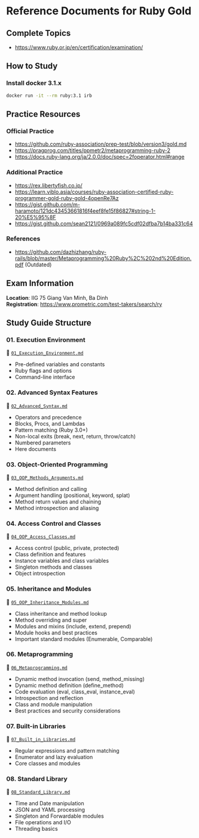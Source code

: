 # Reference Documents for Ruby Gold

## Complete Topics
- https://www.ruby.or.jp/en/certification/examination/

## How to Study
### Install docker 3.1.x
```sh
docker run -it --rm ruby:3.1 irb
```

## Practice Resources

### Official Practice
- https://github.com/ruby-association/prep-test/blob/version3/gold.md
- https://pragprog.com/titles/ppmetr2/metaprogramming-ruby-2
- https://docs.ruby-lang.org/ja/2.0.0/doc/spec=2foperator.html#range

### Additional Practice
- https://rex.libertyfish.co.jp/
- https://learn.viblo.asia/courses/ruby-association-certified-ruby-programmer-gold-ruby-gold-4openRe7Az
- https://gist.github.com/m-haramoto/121dc43453661816f4eef8fe15f86827#string-1-20%E5%95%8F
- https://gist.github.com/sean2121/0969a089fc5cdf02dfba7b14ba331c64

### References
- https://github.com/dazhizhang/ruby-rails/blob/master/Metaprogramming%20Ruby%2C%202nd%20Edition.pdf (Outdated)

## Exam Information

**Location**: IIG 75 Giang Van Minh, Ba Dinh  
**Registration**: https://www.prometric.com/test-takers/search/ry

## Study Guide Structure

### 01. Execution Environment
📁 [`01_Execution_Environment.md`](./01_Execution_Environment.md)
- Pre-defined variables and constants  
- Ruby flags and options
- Command-line interface

### 02. Advanced Syntax Features  
📁 [`02_Advanced_Syntax.md`](./02_Advanced_Syntax.md)
- Operators and precedence
- Blocks, Procs, and Lambdas
- Pattern matching (Ruby 3.0+)
- Non-local exits (break, next, return, throw/catch)
- Numbered parameters
- Here documents

### 03. Object-Oriented Programming
📁 [`03_OOP_Methods_Arguments.md`](./03_OOP_Methods_Arguments.md)
- Method definition and calling
- Argument handling (positional, keyword, splat)
- Method return values and chaining
- Method introspection and aliasing

### 04. Access Control and Classes
📁 [`04_OOP_Access_Classes.md`](./04_OOP_Access_Classes.md)
- Access control (public, private, protected)
- Class definition and features
- Instance variables and class variables
- Singleton methods and classes
- Object introspection

### 05. Inheritance and Modules
📁 [`05_OOP_Inheritance_Modules.md`](./05_OOP_Inheritance_Modules.md)
- Class inheritance and method lookup
- Method overriding and super
- Modules and mixins (include, extend, prepend)
- Module hooks and best practices
- Important standard modules (Enumerable, Comparable)

### 06. Metaprogramming
📁 [`06_Metaprogramming.md`](./06_Metaprogramming.md)
- Dynamic method invocation (send, method_missing)
- Dynamic method definition (define_method)
- Code evaluation (eval, class_eval, instance_eval)
- Introspection and reflection
- Class and module manipulation
- Best practices and security considerations

### 07. Built-in Libraries
📁 [`07_Built_in_Libraries.md`](./07_Built_in_Libraries.md)
- Regular expressions and pattern matching
- Enumerator and lazy evaluation
- Core classes and modules

### 08. Standard Library
📁 [`08_Standard_Library.md`](./08_Standard_Library.md)
- Time and Date manipulation
- JSON and YAML processing
- Singleton and Forwardable modules
- File operations and I/O
- Threading basics
